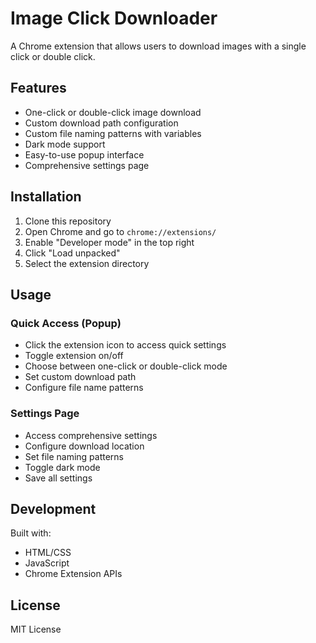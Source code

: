 # Image Click Downloader

A Chrome extension that allows users to download images with a single click or double click.

## Features
- One-click or double-click image download
- Custom download path configuration
- Custom file naming patterns with variables
- Dark mode support
- Easy-to-use popup interface
- Comprehensive settings page

## Installation
1. Clone this repository
2. Open Chrome and go to `chrome://extensions/`
3. Enable "Developer mode" in the top right
4. Click "Load unpacked"
5. Select the extension directory

## Usage
### Quick Access (Popup)
- Click the extension icon to access quick settings
- Toggle extension on/off
- Choose between one-click or double-click mode
- Set custom download path
- Configure file name patterns

### Settings Page
- Access comprehensive settings
- Configure download location
- Set file naming patterns
- Toggle dark mode
- Save all settings

## Development
Built with:
- HTML/CSS
- JavaScript
- Chrome Extension APIs

## License
MIT License